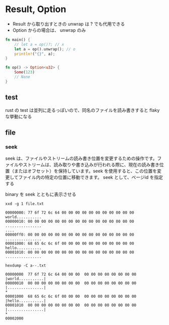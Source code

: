 

# Result, Option
- Result から取り出すときの unwrap は ? でも代用できる
-  Option からの場合は、 unwrap のみ
```rs
fn main() {
    // let a = op()?; // x
    let a = op().unwrap(); // o
    println!("{}", a);
}

fn op() -> Option<u32> {
    Some(123)
    // None
}
```

## test
rust の test は並列に走るっぽいので、同名のファイルを読み書きすると flaky な挙動になる

## file
### seek
seek は、ファイルやストリームの読み書き位置を変更するための操作です。ファイルやストリームは、読み取りや書き込みが行われる際に、現在の読み書き位置（またはオフセット）を保持しています。seek を使用すると、この位置を変更してファイル内の特定の位置に移動できます。
seek として、ページid を指定する

binary を seek とともに表示させる
```log
xxd -g 1 file.txt

00000000: 77 6f 72 6c 64 00 00 00 00 00 00 00 00 00 00 00  world...........
00000010: 00 00 00 00 00 00 00 00 00 00 00 00 00 00 00 00  ................
....
00000ff0: 00 00 00 00 00 00 00 00 00 00 00 00 00 00 00 00  ................
00001000: 68 65 6c 6c 6f 00 00 00 00 00 00 00 00 00 00 00  hello...........
00001010: 00 00 00 00 00 00 00 00 00 00 00 00 00 00 00 00  ................
```
```log
hexdump -C a--.txt

00000000  77 6f 72 6c 64 00 00 00  00 00 00 00 00 00 00 00  |world...........|
00000010  00 00 00 00 00 00 00 00  00 00 00 00 00 00 00 00  |................|
*
00001000  68 65 6c 6c 6f 00 00 00  00 00 00 00 00 00 00 00  |hello...........|
00001010  00 00 00 00 00 00 00 00  00 00 00 00 00 00 00 00  |................|
*
00002000
```
